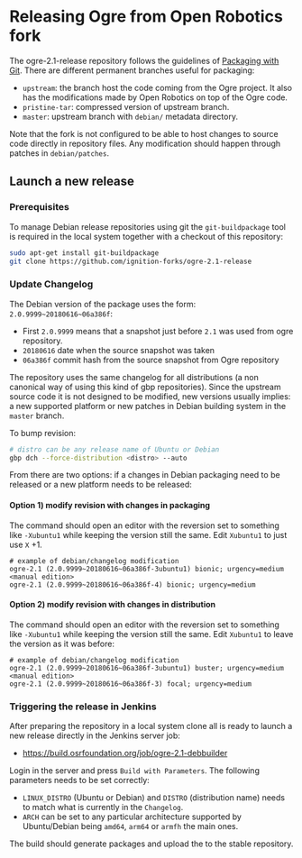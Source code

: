 # Releasing Ogre from Open Robotics fork

The ogre-2.1-release repository follows the guidelines of
[Packaging with Git](https://wiki.debian.org/PackagingWithGit). There are
different permanent branches useful for packaging:

 * `upstream`: the branch host the code coming from the Ogre project. It also
    has the modifications made by Open Robotics on top of the Ogre code.
 * `pristine-tar`: compressed version of upstream branch.
 * `master`: upstream branch with `debian/` metadata directory.

Note that the fork is not configured to be able to host changes to source code
directly in repository files. Any modification should happen through patches in
`debian/patches`.

## Launch a new release

### Prerequisites

To manage Debian release repositories using git the `git-buildpackage` tool is
required in the local system together with a checkout of this repository:

```bash
sudo apt-get install git-buildpackage
git clone https://github.com/ignition-forks/ogre-2.1-release
```

### Update Changelog

The Debian version of the package uses the form: `2.0.9999~20180616~06a386f`:
 * First `2.0.9999` means that a snapshot just before `2.1` was used from ogre
   repository.
 * `20180616` date when the source snapshot was taken
 * `06a386f` commit hash from the source snapshot from Ogre repository

The repository uses the same changelog for all distributions (a non canonical
way of using this kind of gbp repositories). Since the upstream source code it
is not designed to be modified, new versions usually implies: a new supported
platform or new patches in Debian building system in the `master` branch.

To bump revision:
```bash
# distro can be any release name of Ubuntu or Debian
gbp dch --force-distribution <distro> --auto
```

From there are two options: if a changes in Debian packaging need to be released
or a new platform needs to be released:

#### Option 1) modify revision with changes in packaging

The command should open an editor with the reversion set to something like
`-Xubuntu1` while keeping the version still the same. Edit `Xubuntu1` to just
use `X` +1.

```
# example of debian/changelog modification
ogre-2.1 (2.0.9999~20180616~06a386f-3ubuntu1) bionic; urgency=medium
<manual edition>
ogre-2.1 (2.0.9999~20180616~06a386f-4) bionic; urgency=medium
```
#### Option 2) modify revision with changes in distribution

The command should open an editor with the reversion set to something like
`-Xubuntu1` while keeping the version still the same. Edit `Xubuntu1` to leave
the version as it was before:

```
# example of debian/changelog modification
ogre-2.1 (2.0.9999~20180616~06a386f-3ubuntu1) buster; urgency=medium
<manual edition>
ogre-2.1 (2.0.9999~20180616~06a386f-3) focal; urgency=medium
```

### Triggering the release in Jenkins

After preparing the repository in a local system clone all is ready to launch
a new release directly in the Jenkins server job:

 * https://build.osrfoundation.org/job/ogre-2.1-debbuilder

Login in the server and press `Build with Parameters`. The following parameters
needs to be set correctly:
 * `LINUX_DISTRO` (Ubuntu or Debian) and `DISTRO` (distribution name) needs to
   match what is currently in the `Changelog`.
 * `ARCH` can be set to any particular architecture supported by Ubuntu/Debian
   being `amd64`, `arm64` or `armfh` the main ones.

The build should generate packages and upload the to the stable repository.
